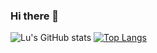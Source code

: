 ### Hi there 👋

![Lu's GitHub stats](https://github-readme-stats.vercel.app/api?username=AnhZhang1994&show_icons=true&theme=radical)
[![Top Langs](https://github-readme-stats.vercel.app/api/top-langs/?username=AnhZhang1994&layout=compact)](https://github.com/AnhZhang1994/github-readme-stats)

<!--
**AnhZhang1994/AnhZhang1994** is a ✨ _special_ ✨ repository because its `README.md` (this file) appears on your GitHub profile.

Here are some ideas to get you started:

- 🔭 I’m currently working on ...
- 🌱 I’m currently learning ...
- 👯 I’m looking to collaborate on ...
- 🤔 I’m looking for help with ...
- 💬 Ask me about ...
- 📫 How to reach me: ...
- 😄 Pronouns: ...
- ⚡ Fun fact: ...
-->
